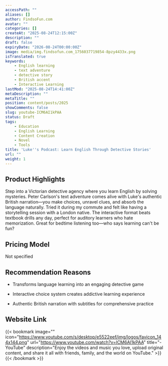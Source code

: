 ```yaml
---
accessPath: ""
aliases: []
author: FindsoFun.com
avatar: ""
categories: []
createAt: "2025-08-24T12:15:00Z"
description: ""
draft: false
expiryDate: "2026-08-24T00:00:00Z"
image: media/img.findsofun.com_1756037719854-8pzy4433x.png
isTranslated: true
keywords:
    - English learning
    - text adventure
    - detective story
    - British accent
    - Interactive Learning
lastMod: "2025-08-24T14:41:00Z"
metaDescription: ""
metaTitle: ""
position: content/posts/2025
showComments: false
slug: youtube-ICM6AI1kPAA
status: Draft
tags:
    - Education
    - English Learning
    - Content Creation
    - Novel
    - Tools
title: 'Luke''s Podcast: Learn English Through Detective Stories'
url: ""
weight: 1
---
```

## Product Highlights
Step into a Victorian detective agency where you learn English by solving mysteries. Peter Carlson's text adventure comes alive with Luke's authentic British narration—you make choices, unravel clues, and absorb the language naturally. Tried it during my commute and felt like having a storytelling session with a London native. The interactive format beats textbook drills any day, perfect for auditory learners who hate memorization. Great for bedtime listening too—who says learning can't be fun?

## Pricing Model
<!--more-->Not specified

## Recommendation Reasons
- Transforms language learning into an engaging detective game

- Interactive choice system creates addictive learning experience

- Authentic British narration with subtitles for comprehensive practice

## Website Link
{{< bookmark image="<no value>" icon="https://www.youtube.com/s/desktop/e5522eef/img/logos/favicon_144x144.png" url="https://www.youtube.com/watch?v=ICM6AI1kPAA" title="- YouTube" description="Enjoy the videos and music you love, upload original content, and share it all with friends, family, and the world on YouTube." >}}
{{< /bookmark >}}

